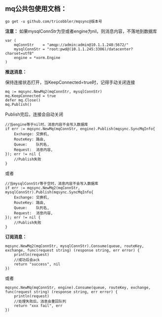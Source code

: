 ## mq公共包使用文档：

`go get -u github.com/tricobbler/mqsync@版本号`

**注意：** 如果mysqlConnStr为空或者engine为nil，则消息内容，不落地到数据库

```
var (
    mqConnStr    = "amqp://admin:admin@10.1.1.248:5672/"
    mysqlConnStr = "root:pwd@(10.1.1.245:3306)/datacenter?charset=utf8"
    engine = *xorm.Engine
)
```

**推送消息：**

保持连接状态打开，当KeepConnected=true时，记得手动关闭连接
```
mq := mqsync.NewMq2(mqConnStr, mysqlConnStr)
mq.KeepConnected = true
defer mq.Close()
mq.Publish()
```

Publish完后，连接会自动关闭
```
//当engine等于nil时，消息内容不会写入数据库
if err := mqsync.NewMq(mqConnStr, engine).Publish(mqsync.SyncMqInfo{
    Exchange: 交换机,
    RouteKey: 路由,
    Queue:    队列名,
    Request:  消息内容,
}); err != nil {
    //Publish失败
}
```

或者

```
//当mysqlConnStr等于空时，消息内容不会写入数据库
if err := mqsync.NewMq2(mqConnStr, mysqlConnStr).Publish(mqsync.SyncMqInfo{
    Exchange: 交换机,
    RouteKey: 路由,
    Queue:    队列名,
    Request:  消息内容,
}); err != nil {
    //Publish失败
}
```

**订阅消息：**

```
mqsync.NewMq2(mqConnStr, mysqlConnStr).Consume(queue, routeKey, exchange, func(request string) (response string, err error) {
    println(request)
    //成功后会ack
    return "success", nil
})
```

或者

```
mqsync.NewMq(mqConnStr, engine).Consume(queue, routeKey, exchange, func(request string) (response string, err error) {
    println(request)
    //处理失败后，消息会重回队列
    return "xxx fail", err
})
```
